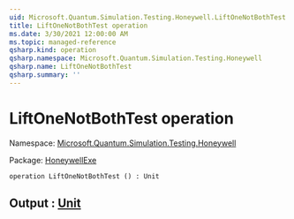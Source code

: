 ```yaml
---
uid: Microsoft.Quantum.Simulation.Testing.Honeywell.LiftOneNotBothTest
title: LiftOneNotBothTest operation
ms.date: 3/30/2021 12:00:00 AM
ms.topic: managed-reference
qsharp.kind: operation
qsharp.namespace: Microsoft.Quantum.Simulation.Testing.Honeywell
qsharp.name: LiftOneNotBothTest
qsharp.summary: ''
---
```


# LiftOneNotBothTest operation

Namespace: [Microsoft.Quantum.Simulation.Testing.Honeywell](xref:Microsoft.Quantum.Simulation.Testing.Honeywell)

Package: [HoneywellExe](https://nuget.org/packages/HoneywellExe)




```qsharp
operation LiftOneNotBothTest () : Unit
```


## Output : [Unit](xref:microsoft.quantum.lang-ref.unit)

